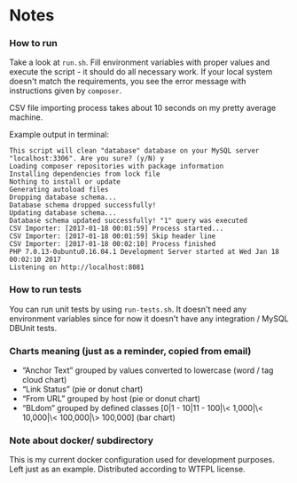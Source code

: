 # Notes

### How to run

Take a look at `run.sh`. Fill environment variables with proper values and execute the script - it should do all 
necessary work. If your local system doesn't match the requirements, you see the error message with instructions given
by `composer`.

CSV file importing process takes about 10 seconds on my pretty average machine.

Example output in terminal:

    This script will clean "database" database on your MySQL server "localhost:3306". Are you sure? (y/N) y
    Loading composer repositories with package information
    Installing dependencies from lock file
    Nothing to install or update
    Generating autoload files
    Dropping database schema...
    Database schema dropped successfully!
    Updating database schema...
    Database schema updated successfully! "1" query was executed
    CSV Importer: [2017-01-18 00:01:59] Process started...
    CSV Importer: [2017-01-18 00:01:59] Skip header line
    CSV Importer: [2017-01-18 00:02:10] Process finished
    PHP 7.0.13-0ubuntu0.16.04.1 Development Server started at Wed Jan 18 00:02:10 2017
    Listening on http://localhost:8081


### How to run tests

You can run unit tests by using `run-tests.sh`. It doesn't need any environment variables since for now it doesn't 
have any integration / MySQL DBUnit tests.

### Charts meaning (just as a reminder, copied from email)

- “Anchor Text” grouped by values converted to lowercase (word / tag cloud chart)
- “Link Status” (pie or donut chart)
- “From URL” grouped by host (pie or donut chart)
- “BLdom” grouped by defined classes [0|1 - 10|11 - 100|\\< 1,000|\\< 10,000|\\< 100,000|\\> 100,000] \(bar chart\)

### Note about docker/ subdirectory

This is my current docker configuration used for development purposes. Left just as an example. Distributed according to 
WTFPL license.